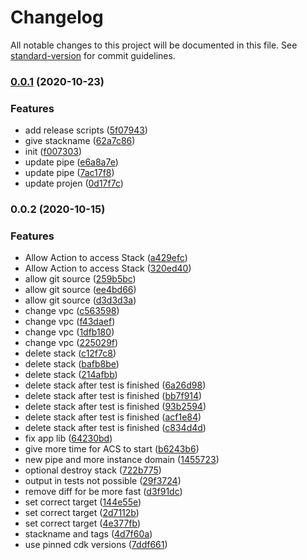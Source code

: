 # Changelog

All notable changes to this project will be documented in this file. See [standard-version](https://github.com/conventional-changelog/standard-version) for commit guidelines.

### [0.0.1](https://github.com/mmuller88/alf-cdk-api-gw/compare/v0.0.2...v0.0.1) (2020-10-23)


### Features

* add release scripts ([5f07943](https://github.com/mmuller88/alf-cdk-api-gw/commit/5f0794342c2bcdeeb8e5fa2eae876a99ca289539))
* give stackname ([62a7c86](https://github.com/mmuller88/alf-cdk-api-gw/commit/62a7c86c9bb415e4f44714397d7fb57fb17011c0))
* init ([f007303](https://github.com/mmuller88/alf-cdk-api-gw/commit/f0073039e9d0fbcf70761d72d909a9be6ff9c4c6))
* update pipe ([e6a8a7e](https://github.com/mmuller88/alf-cdk-api-gw/commit/e6a8a7e6055755f10335a8b0fd7a09f4d43f6819))
* update pipe ([7ac17f8](https://github.com/mmuller88/alf-cdk-api-gw/commit/7ac17f825567bbca6aa706c2b502019aae8545ea))
* update projen ([0d17f7c](https://github.com/mmuller88/alf-cdk-api-gw/commit/0d17f7ccc3d1efb8a9c19fe90cfcd7fba852cc3d))

### 0.0.2 (2020-10-15)


### Features

* Allow Action to access Stack ([a429efc](https://github.com/mmuller88/alf-cdk-ec2/commit/a429efc2954fa0feea9feda7f87460f638752410))
* Allow Action to access Stack ([320ed40](https://github.com/mmuller88/alf-cdk-ec2/commit/320ed4042e37b48949b6709b5d5e8cf26e684132))
* allow git source ([259b5bc](https://github.com/mmuller88/alf-cdk-ec2/commit/259b5bccd8d85fe6130ea662f1d75bdb243d6783))
* allow git source ([ee4bd66](https://github.com/mmuller88/alf-cdk-ec2/commit/ee4bd668d9f63c8c9dc877a111668719fdafb70e))
* allow git source ([d3d3d3a](https://github.com/mmuller88/alf-cdk-ec2/commit/d3d3d3aaf16db283f7df0c03c802a3a8465abf8b))
* change vpc ([c563598](https://github.com/mmuller88/alf-cdk-ec2/commit/c563598e413f8e363747ab30cadf7a4c4adfeb0a))
* change vpc ([f43daef](https://github.com/mmuller88/alf-cdk-ec2/commit/f43daef5a90353d72518dd659c17eeb5860e64f6))
* change vpc ([1dfb180](https://github.com/mmuller88/alf-cdk-ec2/commit/1dfb1805fb43841f527ed286f76d2c446e348639))
* change vpc ([225029f](https://github.com/mmuller88/alf-cdk-ec2/commit/225029f311283838b2acf02f9f095fa6bf0842eb))
* delete stack ([c12f7c8](https://github.com/mmuller88/alf-cdk-ec2/commit/c12f7c83105753a64398743282c5f6521d8abbd2))
* delete stack ([bafb8be](https://github.com/mmuller88/alf-cdk-ec2/commit/bafb8be0eb0b2dfcebde16b4e4deed598a9a5293))
* delete stack ([214afbb](https://github.com/mmuller88/alf-cdk-ec2/commit/214afbb565e28a5f29af3cead9b0ad9293b64bbb))
* delete stack after test is finished ([6a26d98](https://github.com/mmuller88/alf-cdk-ec2/commit/6a26d98713a1dd6363b6572d8fd681fa79fb92b8))
* delete stack after test is finished ([bb7f914](https://github.com/mmuller88/alf-cdk-ec2/commit/bb7f9146be3f44524e3327ff02d457806fd5f2b6))
* delete stack after test is finished ([93b2594](https://github.com/mmuller88/alf-cdk-ec2/commit/93b2594f86b4e7cc9a77c758edbf7dc3b2c6488f))
* delete stack after test is finished ([acf1e84](https://github.com/mmuller88/alf-cdk-ec2/commit/acf1e84a2db3f580d6d707076dc48999e11c9ff7))
* delete stack after test is finished ([c834d4d](https://github.com/mmuller88/alf-cdk-ec2/commit/c834d4dd132a2f704d8686bfae938a0179f4dfbb))
* fix app lib ([64230bd](https://github.com/mmuller88/alf-cdk-ec2/commit/64230bd4275394fd5dfb4cbae90c655dc2d9d656))
* give more time for ACS to start ([b6243b6](https://github.com/mmuller88/alf-cdk-ec2/commit/b6243b65f36522d7e3133022d7ec593bb533d8e6))
* new pipe and more instance domain ([1455723](https://github.com/mmuller88/alf-cdk-ec2/commit/1455723640ca80a871825d6169fe2284d8189184))
* optional destroy stack ([722b775](https://github.com/mmuller88/alf-cdk-ec2/commit/722b775ce4f9e407c69f30f968a5a859d73c20fd))
* output in tests not possible ([29f3724](https://github.com/mmuller88/alf-cdk-ec2/commit/29f3724601fcd4a2bf808912918ed6218d504fd7))
* remove diff for be more fast ([d3f91dc](https://github.com/mmuller88/alf-cdk-ec2/commit/d3f91dceedf66bd84d134917a9dcfb31efd2e13c))
* set correct target ([144e55e](https://github.com/mmuller88/alf-cdk-ec2/commit/144e55e616139c730cb6276011b199f5877e16a8))
* set correct target ([2d7112b](https://github.com/mmuller88/alf-cdk-ec2/commit/2d7112ba840180c41bf3337cfc4c016e9edbca3a))
* set correct target ([4e377fb](https://github.com/mmuller88/alf-cdk-ec2/commit/4e377fb91b18ad595422ca8835996048c6f4b985))
* stackname and tags ([4d7f60a](https://github.com/mmuller88/alf-cdk-ec2/commit/4d7f60aac61cb9a3336ea3a5ea631c33ffbcc728))
* use pinned cdk versions ([7ddf661](https://github.com/mmuller88/alf-cdk-ec2/commit/7ddf66106161374a2609b308ecbdf8c7d52e2fb1))

